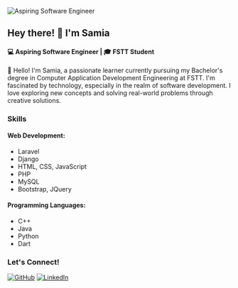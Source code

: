 ![Aspiring Software Engineer](https://i.pinimg.com/564x/b6/15/12/b6151282316ee9915197e843bcb1c072.jpg)

## Hey there! 👋 I'm Samia

#### 💻 Aspiring Software Engineer | 🎓 FSTT Student

🌟 Hello! I'm Samia, a passionate learner currently pursuing my Bachelor's degree in Computer Application Development Engineering at FSTT. I'm fascinated by technology, especially in the realm of software development. I love exploring new concepts and solving real-world problems through creative solutions.

### Skills

#### Web Development:
- Laravel
- Django
- HTML, CSS, JavaScript
- PHP
- MySQL
- Bootstrap, JQuery

#### Programming Languages:
- C++
- Java
- Python
- Dart


### Let's Connect!
[![GitHub](https://img.shields.io/badge/-GitHub-181717?style=flat-square&logo=github&logoColor=white)](https://github.com/Samia1108) 
[![LinkedIn](https://img.shields.io/badge/-LinkedIn-0077B5?style=flat-square&logo=linkedin&logoColor=white)](https://www.linkedin.com/in/samiabayloul/)  
